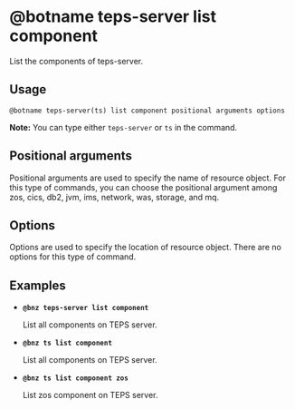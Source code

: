 # @botname teps-server list component

List the components of teps-server.

## Usage

`@botname teps-server(ts) list component positional arguments options`

**Note:** You can type either `teps-server` or `ts` in the command.

## Positional arguments

Positional arguments are used to specify the name of resource object. For this type of commands, you can choose the positional argument among zos, cics, db2, jvm, ims, network, was, storage, and mq.

## Options

Options are used to specify the location of resource object. There are no options for this type of command.

## Examples

-   **`@bnz teps-server list component`**

    List all components on TEPS server.

-   **`@bnz ts list component`**

    List all components on TEPS server.

-   **`@bnz ts list component zos`**

    List zos component on TEPS server.


